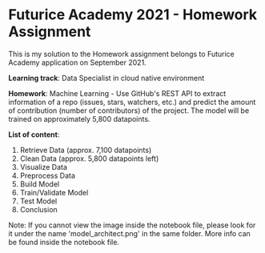 # Futurice Academy 2021 - Homework Assignment

This is my solution to the Homework assignment belongs to Futurice Academy application on September 2021.

<b>Learning track</b>: Data Specialist in cloud native environment

<b>Homework</b>: Machine Learning - Use GitHub's REST API to extract information of a repo (issues, stars, watchers, etc.) and predict the amount of contribution (number of contributors) of the project. The model will be trained on approximately 5,800 datapoints.

<b>List of content</b>:
  1. Retrieve Data (approx. 7,100 datapoints)
  2. Clean Data (approx. 5,800 datapoints left)
  3. Visualize Data
  4. Preprocess Data
  5. Build Model
  6. Train/Validate Model
  7. Test Model
  8. Conclusion

Note: If you cannot view the image inside the notebook file, please look for it under the name 'model_architect.png' in the same folder.
More info can be found inside the notebook file.
